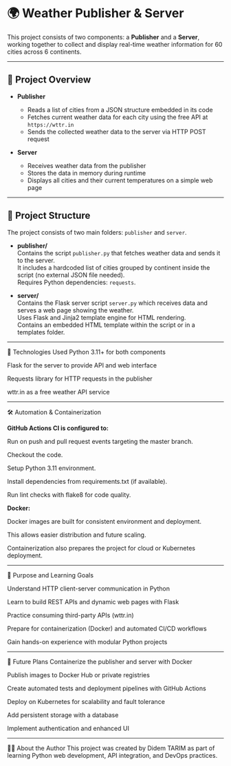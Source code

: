# 🌍 Weather Publisher & Server

This project consists of two components: a **Publisher** and a **Server**, working together to collect and display real-time weather information for 60 cities across 6 continents.

---

## 🧩 Project Overview

- **Publisher**  
  - Reads a list of cities from a JSON structure embedded in its code  
  - Fetches current weather data for each city using the free API at `https://wttr.in`  
  - Sends the collected weather data to the server via HTTP POST request  

- **Server**  
  - Receives weather data from the publisher  
  - Stores the data in memory during runtime  
  - Displays all cities and their current temperatures on a simple web page  

---

## 📁 Project Structure

The project consists of two main folders: `publisher` and `server`.

- **publisher/**  
  Contains the script `publisher.py` that fetches weather data and sends it to the server.  
  It includes a hardcoded list of cities grouped by continent inside the script (no external JSON file needed).  
  Requires Python dependencies: `requests`.

- **server/**  
  Contains the Flask server script `server.py` which receives data and serves a web page showing the weather.  
  Uses Flask and Jinja2 template engine for HTML rendering.  
  Contains an embedded HTML template within the script or in a templates folder.

---

🔧 Technologies Used
Python 3.11+ for both components

Flask for the server to provide API and web interface

Requests library for HTTP requests in the publisher

wttr.in as a free weather API service

 ---

🛠️ Automation & Containerization

**GitHub Actions CI is configured to:**

Run on push and pull request events targeting the master branch.

Checkout the code.

Setup Python 3.11 environment.

Install dependencies from requirements.txt (if available).

Run lint checks with flake8 for code quality.

**Docker:**

Docker images are built for consistent environment and deployment.

This allows easier distribution and future scaling.

Containerization also prepares the project for cloud or Kubernetes deployment.

---

🎯 Purpose and Learning Goals

Understand HTTP client-server communication in Python

Learn to build REST APIs and dynamic web pages with Flask

Practice consuming third-party APIs (wttr.in)

Prepare for containerization (Docker) and automated CI/CD workflows

Gain hands-on experience with modular Python projects

---

🔮 Future Plans
Containerize the publisher and server with Docker

Publish images to Docker Hub or private registries

Create automated tests and deployment pipelines with GitHub Actions

Deploy on Kubernetes for scalability and fault tolerance

Add persistent storage with a database

Implement authentication and enhanced UI

---

👩‍💻 About the Author
This project was created by Didem TARIM as part of learning Python web development, API integration, and DevOps practices.

